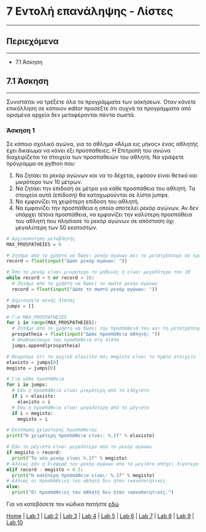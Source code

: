 # 7 Εντολή επανάληψης - Λίστες

---

## Περιεχόμενα

---

- 7.1 Άσκηση

## 7.1 Άσκηση

---

Συνιστάται να τρέξετε όλα τα προγράμματα των ασκήσεων. Όταν κάνετε επικόλληση σε κάποιον editor προσέξτε ότι συχνά τα προγράμματα από ορισμένα αρχεία δεν μεταφέρονται πάντα σωστά.

### Άσκηση 1

Σε κάποιο σχολικό αγώνα, για το άθλημα «Άλμα εις μήκος» ένας αθλητής έχει δικαίωμα να κάνει έξι προσπάθειες. Η Επιτροπή του αγώνα διαχειρίζεται τα στοιχεία των προσπαθειών του αθλητή. Να γράψετε πρόγραμμα σε python που:

1. Να ζητάει το ρεκόρ αγώνων και να το δέχεται, εφόσον είναι θετικό και μικρότερο των 10 μέτρων.
2. Να ζητάει την επίδοσή σε μέτρα για κάθε προσπάθεια του αθλητή. Τα στοιχεία αυτά (επίδοση) θα καταχωρούνται σε λίστα jumps.
3. Να εμφανίζει τη χειρότερη επίδοση του αθλητή.
4. Να εμφανίζει την προσπάθεια η οποία αποτελεί ρεκόρ αγώνων. Αν δεν υπάρχει τέτοια προσπάθεια, να εμφανίζει την καλύτερη προσπάθεια του αθλητή που πλησίασε το ρεκόρ αγώνων σε απόσταση όχι μεγαλύτερη των 50 εκατοστών.

<!--
```python
# Αρχικοποίηση μεταβλητής
MAX_PROSPATHEIES = 6

# Ζητάμε από το χρήστη να δώσει ρεκόρ αγώνων και το μετατρέπουμε σε πραγματικό
record = float(input("Δώσε ρεκόρ αγώνων: ").strip())

# Όσο το ρεκόρ είναι μικρότερο το μηδενός ή είναι μεγαλύτερο του 10
while record < 0 or record > 10:
  # Ζητάμε από το χρήστη να δώσει το σωστό ρεκόρ αγώνων
  record = float(input("Δώσε το σωστό ρεκόρ αγώνων: ").strip())

# Δημιουργία κενής λίστας
jumps = []

# Για MAX_PROSPATHEIES
for i in range(MAX_PROSPATHEIES):
  # Ζητάμε από το χρήστη να δώσει την προσπάθειά του και τη μετατρέπουμε σε πραγματικό
  prospatheia = float(input("Δώσε προσπάθεια αθλητή: ").strip())
  # Αποθηκεύουμε την προσπάθεια στη λίστα
  jumps.append(prospatheia)

# Θεωρούμε ότι το αρχικό elaxisto και megisto είναι το πρώτο στοιχείο της λίστας
elaxisto = jumps[0]
megisto = jumps[0]

# Για κάθε προσπάθεια
for i in jumps:
  # Εάν η προσπάθεια είναι μικρότερη από το ελάχιστο
  if i < elaxisto:
    elaxisto = i
  # Εάν η προσπάθεια είναι μεγαλύτερη από το μέγιστο
  if i > megisto:
    megisto = i

# Εκτύπωση χειρότερης προσπάθειας
print(f"H χειρότερη προσπάθεια είναι: {elaxisto}")

# Εάν το μέγιστο είναι μεγαλύτερο από το ρεκόρ αγώνων
if megisto > record:
  print(f"Το νέο ρεκόρ είναι {megisto}")
# Αλλιώς εάν η διαφορά του ρεκόρ αγώνων από το μεγίστο απέχει λιγότερο από 0.5 μέτρα
elif record - megisto < 0.5:
  print(f"H καλύτερη προσπάθεια είναι: {megisto}")
# Αλλιώς οι προσπάθειες του αθλητή δεν ήταν ικανοποιητικές
else:
  print("Oι προσπάθειες του αθλητή δεν ήταν ικανοποιητικές.")
```
-->

```python
# Αρχικοποίηση μεταβλητής
MAX_PROSPATHEIES = 6

# Ζητάμε από το χρήστη να δώσει ρεκόρ αγώνων και το μετατρέπουμε σε πραγματικό
record = float(input("Δώσε ρεκόρ αγώνων: "))

# Όσο το ρεκόρ είναι μικρότερο το μηδενός ή είναι μεγαλύτερο του 10
while record < 0 or record > 10:
  # Ζητάμε από το χρήστη να δώσει το σωστό ρεκόρ αγώνων
  record = float(input("Δώσε το σωστό ρεκόρ αγώνων: "))

# Δημιουργία κενής λίστας
jumps = []

# Για MAX_PROSPATHEIES
for i in range(MAX_PROSPATHEIES):
  # Ζητάμε από το χρήστη να δώσει την προσπάθειά του και τη μετατρέπουμε σε πραγματικό
  prospatheia = float(input("Δώσε προσπάθεια αθλητή: "))
  # Αποθηκεύουμε την προσπάθεια στη λίστα
  jumps.append(prospatheia)

# Θεωρούμε ότι το αρχικό elaxisto και megisto είναι το πρώτο στοιχείο της λίστας
elaxisto = jumps[0]
megisto = jumps[0]

# Για κάθε προσπάθεια
for i in jumps:
  # Εάν η προσπάθεια είναι μικρότερη από το ελάχιστο
  if i < elaxisto:
    elaxisto = i
  # Εάν η προσπάθεια είναι μεγαλύτερη από το μέγιστο
  if i > megisto:
    megisto = i

# Εκτύπωση χειρότερης προσπάθειας
print("H χειρότερη προσπάθεια είναι: %.1f" % elaxisto)

# Εάν το μέγιστο είναι μεγαλύτερο από το ρεκόρ αγώνων
if megisto > record:
  print("Το νέο ρεκόρ είναι %.1f" % megisto)
# Αλλιώς εάν η διαφορά του ρεκόρ αγώνων από το μεγίστο απέχει λιγότερο από 0.5 μέτρα
elif record - megisto < 0.5:
  print("H καλύτερη προσπάθεια είναι: %.1f" % megisto)
# Αλλιώς οι προσπάθειες του αθλητή δεν ήταν ικανοποιητικές
else:
  print("Oι προσπάθειες του αθλητή δεν ήταν ικανοποιητικές.")
```

Για να κατεβάσετε τον κώδικα πατήστε [εδώ](source/lab_07/lab_07_exercise_1.py)

[Home](../README.md) | [Lab 1](lab_01.md) | [Lab 2](lab_02.md) | [Lab 3](lab_03.md) | [Lab 4](lab_04.md) | [Lab 5](lab_05.md) | [Lab 6](lab_06.md) | [Lab 7](lab_07.md) | [Lab 8](lab_08.md) | [Lab 9](lab_09.md) | [Lab 10](lab_10.md)
